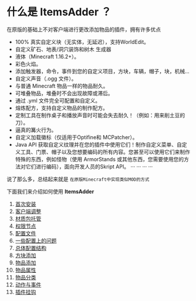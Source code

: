 # 什么是 **ItemsAdder** ？

在原版的基础上不对客户端进行更改添加物品的插件，拥有许多优点
- 100% 真实自定义块（无实体，无延迟），支持WorldEdit。
- 自定义矿石、地表/洞穴装饰和树木 生成器
- 液体（Minecraft 1.16.2+）。
- 彩色火焰。
- 添加触发器，命令，事件到您的自定义项目，方块，车辆，帽子，块，机械...
- 自定义声音（.ogg 文件）。
- 与普通 Minecraft 物品一样的物品耐久。
- 可堆叠物品，堆叠时不会出现故障或滞后。
- 通过 .yml 文件完全可配置和自定义。
- 熔炼配方，支持自定义物品的制作配方。
- 定制工具在制作桌子和播放声音时可能会失去耐久！（例如：用来削土豆的刀）。
- 逼真的篝火行为。
- 自定义加载徽标（仅适用于Optifine和 MCPatcher）。
- Java API 获取自定义纹理并在您的插件中使用它们！制作自定义菜单、自定义工具、门票、帽子以及您想要编码的所有内容。您甚至可以使用它们来制作特殊的东西，例如怪物（使用 ArmorStands 或其他东西，您需要使用您的方法对它们进行编码），面向开发人员的Skript API。
··· ···  ··· ···

说了那么多，总结起来就是 `在原版Minecraft中实现类似MOD的方式`

下面我们来介绍如何使用 **ItemsAdder**
1. [首次安装](https://github.com/MagicMC-Dev/ItemsAdder-wiki_zh/blob/main/首次安装.md)
2. [客户端调整](https://github.com/MagicMC-Dev/ItemsAdder-wiki_zh/blob/main/客户端调整.md)
3. [材质包托管](https://github.com/MagicMC-Dev/ItemsAdder-wiki_zh/blob/main/材质包托管.md)
4. [权限节点](https://github.com/MagicMC-Dev/ItemsAdder-wiki_zh/blob/main/权限节点.md)
5. [配置文件](https://github.com/MagicMC-Dev/ItemsAdder-wiki_zh/blob/main/配置文件.md)
6. [一些配置上的问题](https://github.com/MagicMC-Dev/ItemsAdder-wiki_zh/blob/main/一些配置上的问题.md)
7. [总体配置结构](https://github.com/MagicMC-Dev/ItemsAdder-wiki_zh/blob/main/总体配置结构.md)
8. [方块添加](https://github.com/MagicMC-Dev/ItemsAdder-wiki_zh/blob/main/方块添加.md)
9. [物品添加](https://github.com/MagicMC-Dev/ItemsAdder-wiki_zh/blob/main/物品添加.md)
10. [物品属性](https://github.com/MagicMC-Dev/ItemsAdder-wiki_zh/blob/main/物品属性.md)
11. [物品分类](https://github.com/MagicMC-Dev/ItemsAdder-wiki_zh/blob/main/物品分类.md)
12. [动作与事件](https://github.com/MagicMC-Dev/ItemsAdder-wiki_zh/blob/main/动作与属性.md)
13. [插件挂钩](https://github.com/MagicMC-Dev/ItemsAdder-wiki_zh/blob/main/插件挂钩.md)
 
